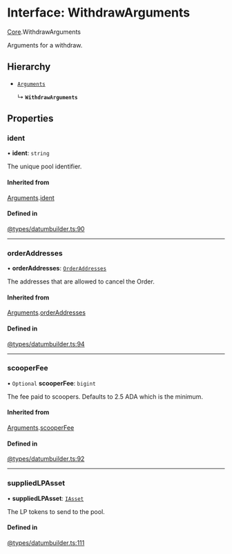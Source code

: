 # Interface: WithdrawArguments

[Core](../modules/Core.md).WithdrawArguments

Arguments for a withdraw.

## Hierarchy

- [`Arguments`](Core.Arguments.md)

  ↳ **`WithdrawArguments`**

## Properties

### ident

• **ident**: `string`

The unique pool identifier.

#### Inherited from

[Arguments](Core.Arguments.md).[ident](Core.Arguments.md#ident)

#### Defined in

[@types/datumbuilder.ts:90](https://github.com/SundaeSwap-finance/sundae-sdk/blob/main/packages/core/src/@types/datumbuilder.ts#L90)

___

### orderAddresses

• **orderAddresses**: [`OrderAddresses`](../modules/Core.md#orderaddresses)

The addresses that are allowed to cancel the Order.

#### Inherited from

[Arguments](Core.Arguments.md).[orderAddresses](Core.Arguments.md#orderaddresses)

#### Defined in

[@types/datumbuilder.ts:94](https://github.com/SundaeSwap-finance/sundae-sdk/blob/main/packages/core/src/@types/datumbuilder.ts#L94)

___

### scooperFee

• `Optional` **scooperFee**: `bigint`

The fee paid to scoopers. Defaults to 2.5 ADA which is the minimum.

#### Inherited from

[Arguments](Core.Arguments.md).[scooperFee](Core.Arguments.md#scooperfee)

#### Defined in

[@types/datumbuilder.ts:92](https://github.com/SundaeSwap-finance/sundae-sdk/blob/main/packages/core/src/@types/datumbuilder.ts#L92)

___

### suppliedLPAsset

• **suppliedLPAsset**: [`IAsset`](Core.IAsset.md)

The LP tokens to send to the pool.

#### Defined in

[@types/datumbuilder.ts:111](https://github.com/SundaeSwap-finance/sundae-sdk/blob/main/packages/core/src/@types/datumbuilder.ts#L111)
